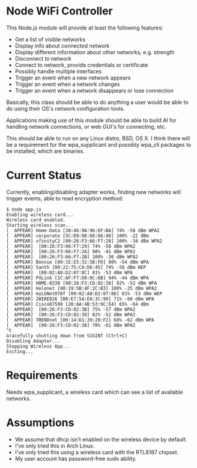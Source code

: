 Node WiFi Controller
===

This Node.js module will provide at least the following features:

* Get a list of visible networks
* Display info about connected network
* Display different information about other networks, e.g. strength
* Disconnect to network
* Connect to network, provide credentials or certificate
* Possibly handle multiple interfaces
* Trigger an event when a new network appears
* Trigger an event when a network changes
* Trigger an event when a network disappears or lose connection

Basically, this class should be able to do anything a user would be
able to do using their OS's network configuration tools.

Applications making use of this module should be able to build AI for
handling network connections, or web GUI's for connecting, etc.

This should be able to run on any Linux distro, BSD, OS X. I think there
will be a requirement for the wpa_supplicant and possibly wpa_cli packages
to be installed, which are binaries.

Current Status
=

Currently, enabling/disabling adapter works, finding new networks will trigger events,
able to read encryption method:

    $ node app.js 
    Enabling wireless card...
    Wireless card enabled.
    Starting wireless scan...
    [  APPEAR] Home-Data [30:46:9A:96:6F:BA] 74% -58 dBm WPA2
    [  APPEAR] corporate [5C:D9:98:68:66:48] 100% -22 dBm 
    [  APPEAR] xfinityC2 [00:26:F3:66:F7:28] 100% -34 dBm WPA2
    [  APPEAR]  [00:26:F3:66:F7:29] 74% -58 dBm WPA2
    [  APPEAR]  [00:26:F3:66:F7:2A] 98% -41 dBm WPA2
    [  APPEAR]  [00:26:F3:66:F7:2B] 100% -36 dBm WPA2
    [  APPEAR] Bonnie [00:1E:E5:32:5B:FD] 80% -54 dBm WPA
    [  APPEAR] Santh [00:22:75:CA:D6:45] 74% -58 dBm WEP
    [  APPEAR]  [00:02:A8:D2:07:8C] 81% -53 dBm WPA
    [  APPEAR] PXLink [1C:AF:F7:D8:0C:6B] 94% -44 dBm WPA
    [  APPEAR] HOME-0238 [00:26:F3:CD:02:38] 82% -52 dBm WPA
    [  APPEAR] Holonet [00:19:5B:4F:2C:B3] 100% -25 dBm WPA2
    [  APPEAR] myLGNet078f [00:02:A8:D2:07:8D] 81% -53 dBm WEP
    [  APPEAR] 2WIRE926 [B0:E7:54:EA:3C:99] 71% -60 dBm WPA
    [  APPEAR] Cisco07590 [20:AA:4B:53:9C:E4] 65% -64 dBm 
    [  APPEAR]  [00:26:F3:CD:02:3B] 75% -57 dBm WPA2
    [  APPEAR]  [00:26:F3:CD:02:39] 82% -52 dBm WPA2
    [  APPEAR] TRENDnet [00:14:D1:39:20:F2] 68% -62 dBm WPA
    [  APPEAR]  [00:26:F3:CD:02:3A] 70% -61 dBm WPA2
    ^C
    Gracefully shutting down from SIGINT (Ctrl+C)
    Disabling Adapter...
    Stopping Wireless App...
    Exiting...

Requirements
=

Needs wpa_supplicant, a wireless card which can see a list of available networks.

Assumptions
=

* We assume that dhcp isn't enabled on the wireless device by default.
* I've only tried this in Arch Linux.
* I've only tried this using a wireless card with the RTL8187 chipset.
* My user account has password-free sudo ability.
